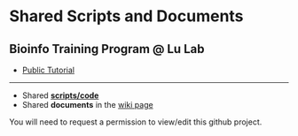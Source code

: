 # Shared Scripts and Documents 
## Bioinfo Training Program @ Lu Lab

* [Public Tutorial](https://www.gitbook.com/book/lulab/bioinfo-training)

---

* Shared [**scripts/code**](https://github.com/lulab/training)
* Shared **documents** in the [wiki page](https://github.com/lulab/training/wiki)

You will need to request a permission to view/edit this github project.
